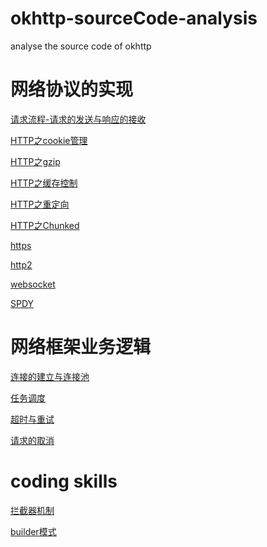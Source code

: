 # okhttp-sourceCode-analysis
analyse the source code of okhttp



# 网络协议的实现

[请求流程-请求的发送与响应的接收](\网络协议的实现\请求流程-请求的发送与响应的接收.md)

[HTTP之cookie管理]()

[HTTP之gzip]()

[HTTP之缓存控制]()

[HTTP之重定向]()

[HTTP之Chunked]()

[https]()

[http2]()

[websocket]()

[SPDY]()



# 网络框架业务逻辑

[连接的建立与连接池]()

[任务调度]()

[超时与重试]()

[请求的取消]()

# coding skills

[拦截器机制]()

[builder模式]()

